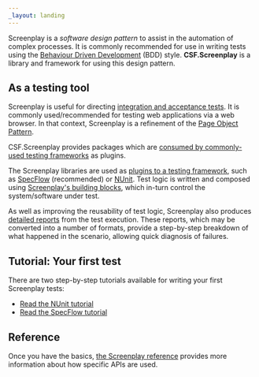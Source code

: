 ```yaml
---
_layout: landing
---
```


Screenplay is a *software design pattern* to assist in the automation of complex processes.
It is commonly recommended for use in writing tests using the [Behaviour Driven Development] (BDD) style.
**CSF.Screenplay** is a library and framework for using this design pattern.

## As a testing tool

Screenplay is useful for directing [integration and acceptance tests].
It is commonly used/recommended for testing web applications via a web browser. 
In that context, Screenplay is a refinement of the [Page Object Pattern].

CSF.Screenplay provides packages which are [consumed by commonly-used testing frameworks] as plugins.

[integration and acceptance tests]: docs/AsATestingTool.md
[Page Object Pattern]: https://martinfowler.com/bliki/PageObject.html
[consumed by commonly-used testing frameworks]: docs/TestFrameworkIntegrations.md

The Screenplay libraries are used as [plugins to a testing framework], such as [SpecFlow] (recommended) or [NUnit]. Test logic is written and composed using [Screenplay's building blocks], which in-turn control the system/software under test.

As well as improving the reusability of test logic, Screenplay also produces [detailed reports] from the test execution. These reports, which may be converted into a number of formats, provide a step-by-step breakdown of what happened in the scenario, allowing quick diagnosis of failures.

[Behaviour Driven Development]: https://en.wikipedia.org/wiki/Behavior-driven_development

[plugins to a testing framework]: docs/ScreenplayInTheTestingStack.md
[Screenplay's building blocks]: docs/MakeupOfAScreenplayTest.md
[NUnit]: http://nunit.org/
[SpecFlow]: http://specflow.org/
[detailed reports]: docs/GettingReports.md


## Tutorial: Your first test
There are two step-by-step tutorials available for writing your first Screenplay tests:
* [Read the NUnit tutorial]
* [Read the SpecFlow tutorial]

## Reference
Once you have the basics, [the Screenplay reference] provides more information about how specific APIs are used.

[Read the NUnit tutorial]: docs/NUnitTutorial.md
[Read the SpecFlow tutorial]: docs/SpecFlowTutorial.md
[the Screenplay reference]: docs/ScreenplayReference.md